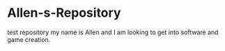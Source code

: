 # Allen-s-Repository
test repository
my name is Allen and I am looking to get into software and game creation.
